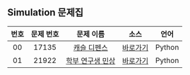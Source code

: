 ## Simulation 문제집

| 번호  | 문제 번호 |                         문제 이름                         |         소스         |  언어  |
| :---: | :-------: | :-------------------------------------------------------: | :------------------: | :----: |
|  00   |   17135   |   [캐슬 디펜스](https://www.acmicpc.net/problem/17135)    | [바로가기](../17135) | Python |
|  01   |   21922   | [학부 연구생 민상](https://www.acmicpc.net/problem/21922) | [바로가기](../21922) | Python |
